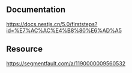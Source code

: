 

## Documentation
https://docs.nestjs.cn/5.0/firststeps?id=%E7%AC%AC%E4%B8%80%E6%AD%A5

## Resource

https://segmentfault.com/a/1190000009560532

